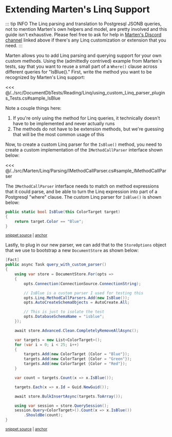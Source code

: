 # Extending Marten's Linq Support

::: tip INFO
The Linq parsing and translation to Postgresql JSONB queries, not to mention Marten's own helpers and model, are pretty involved and this guide isn't exhaustive. Please feel free to ask for help in [Marten's Discord channel](https://discord.gg/WMxrvegf8H) linked above if there's any Linq customization or extension that you need.
:::

Marten allows you to add Linq parsing and querying support for your own custom methods.
Using the (admittedly contrived) example from Marten's tests, say that you want to reuse a small part of a `Where()` clause across
different queries for "IsBlue()." First, write the method you want to be recognized by Marten's Linq support:

<<< @/../src/DocumentDbTests/Reading/Linq/using_custom_Linq_parser_plugins_Tests.cs#sample_IsBlue

Note a couple things here:

1. If you're only using the method for Linq queries, it technically doesn't have to be implemented and never actually runs
1. The methods do not have to be extension methods, but we're guessing that will be the most common usage of this

Now, to create a custom Linq parser for the `IsBlue()` method, you need to create a custom implementation of the `IMethodCallParser`
interface shown below:

<<< @/../src/Marten/Linq/Parsing/IMethodCallParser.cs#sample_IMethodCallParser

The `IMethodCallParser` interface needs to match on method expressions that it could parse, and be able to turn the Linq expression into
part of a Postgresql "where" clause. The custom Linq parser for `IsBlue()` is shown below:

<!-- snippet: sample_custom-extension-for-linq -->
<a id='snippet-sample_custom-extension-for-linq'></a>
```cs
public static bool IsBlue(this ColorTarget target)
{
    return target.Color == "Blue";
}
```
<sup><a href='https://github.com/JasperFx/marten/blob/master/src/LinqTests/Acceptance/custom_linq_extensions.cs#L71-L78' title='Snippet source file'>snippet source</a> | <a href='#snippet-sample_custom-extension-for-linq' title='Start of snippet'>anchor</a></sup>
<!-- endSnippet -->

Lastly, to plug in our new parser, we can add that to the `StoreOptions` object that we use to bootstrap a new `DocumentStore` as shown below:

<!-- snippet: sample_using_custom_linq_parser -->
<a id='snippet-sample_using_custom_linq_parser'></a>
```cs
[Fact]
public async Task query_with_custom_parser()
{
    using var store = DocumentStore.For(opts =>
    {
        opts.Connection(ConnectionSource.ConnectionString);

        // IsBlue is a custom parser I used for testing this
        opts.Linq.MethodCallParsers.Add(new IsBlue());
        opts.AutoCreateSchemaObjects = AutoCreate.All;

        // This is just to isolate the test
        opts.DatabaseSchemaName = "isblue";
    });

    await store.Advanced.Clean.CompletelyRemoveAllAsync();

    var targets = new List<ColorTarget>();
    for (var i = 0; i < 25; i++)
    {
        targets.Add(new ColorTarget {Color = "Blue"});
        targets.Add(new ColorTarget {Color = "Green"});
        targets.Add(new ColorTarget {Color = "Red"});
    }

    var count = targets.Count(x => x.IsBlue());

    targets.Each(x => x.Id = Guid.NewGuid());

    await store.BulkInsertAsync(targets.ToArray());

    using var session = store.QuerySession();
    session.Query<ColorTarget>().Count(x => x.IsBlue())
        .ShouldBe(count);
}
```
<sup><a href='https://github.com/JasperFx/marten/blob/master/src/LinqTests/Acceptance/custom_linq_extensions.cs#L21-L60' title='Snippet source file'>snippet source</a> | <a href='#snippet-sample_using_custom_linq_parser' title='Start of snippet'>anchor</a></sup>
<!-- endSnippet -->
